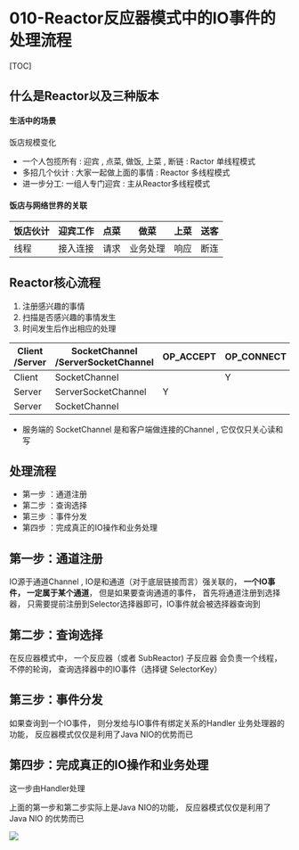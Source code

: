 # 010-Reactor反应器模式中的IO事件的处理流程

[TOC]

## 什么是Reactor以及三种版本

#### 生活中的场景

饭店规模变化

- 一个人包揽所有 : 迎宾 , 点菜, 做饭, 上菜 , 断链 : Ractor 单线程模式
- 多招几个伙计 : 大家一起做上面的事情  : Reactor 多线程模式
- 进一步分工: 一组人专门迎宾 : 主从Reactor多线程模式

#### 饭店与网络世界的关联

| 饭店伙计 | 迎宾工作 | 点菜 | 做菜     | 上菜 | 送客 |
| -------- | -------- | ---- | -------- | ---- | ---- |
| 线程     | 接入连接 | 请求 | 业务处理 | 响应 | 断连 |

## Reactor核心流程

1. 注册感兴趣的事情
2. 扫描是否感兴趣的事情发生
3. 时间发生后作出相应的处理

| Client<br />/Server | SocketChannel<br />/ServerSocketChannel | OP_ACCEPT | OP_CONNECT | OP_WRITE | OP_READ |
| ------------------- | --------------------------------------- | --------- | ---------- | -------- | ------- |
| Client              | SocketChannel                           |           | Y          | Y        | Y       |
| Server              | ServerSocketChannel                     | Y         |            |          |         |
| Server              | SocketChannel                           |           |            | Y        | Y       |

- 服务端的 SocketChannel 是和客户端做连接的Channel , 它仅仅只关心读和写

## 处理流程

- 第一步 ：通道注册
- 第二步 ：查询选择
- 第三步 ：事件分发
- 第四步 ：完成真正的IO操作和业务处理

## 第一步：通道注册

IO源于通道Channel , IO是和通道（对于底层链接而言）强关联的， **一个IO事件， 一定属于某个通道**， 但是如果要查询通道的事件， 首先将通道注册到选择器， 只需要提前注册到Selector选择器即可，IO事件就会被选择器查询到

## 第二步：查询选择

在反应器模式中， 一个反应器（或者 SubReactor) 子反应器 会负责一个线程， 不停的轮询， 查询选择器中的IO事件（选择键 SelectorKey）

## 第三步：事件分发

如果查询到一个IO事件， 则分发给与IO事件有绑定关系的Handler 业务处理器的功能， 反应器模式仅仅是利用了Java NIO的优势而已

## 第四步：完成真正的IO操作和业务处理

这一步由Handler处理

上面的第一步和第二步实际上是Java NIO的功能， 反应器模式仅仅是利用了 Java NIO 的优势而已

![](http://processon.com/chart_image/608ebb027d9c084071a7659e.png)

